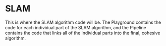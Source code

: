 # SLAM
This is where the SLAM algorithm code will be. The Playground contains the code for each individual part of the SLAM algorithm, and the Pipeline contains the code that links all of the individual parts into the final, cohesive algorithm.
